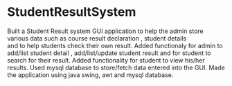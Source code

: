 # StudentResultSystem
Built a Student Result system GUI application to help the admin store various data such as course result declaration , student details  
and to help students check their own result.
Added functionaly for admin to add/list student detail , add/list/update student result and for student to search for their result.
Added functionality for student to view his/her results.
Used mysql database to store/fetch data entered into the GUI.
Made the application using java swing, awt and mysql database.
